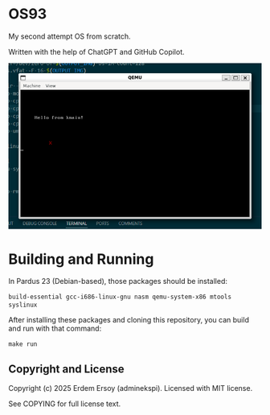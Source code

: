 # OS93
My second attempt OS from scratch.

Written with the help of ChatGPT and GitHub Copilot.

![OS93 0.0.1 on QEMU](media/OS93_0_0_1.png)

# Building and Running
In Pardus 23 (Debian-based), those packages should be installed:

    build-essential gcc-i686-linux-gnu nasm qemu-system-x86 mtools syslinux

After installing these packages and cloning this repository, you can build and run with that command:

    make run

## Copyright and License
Copyright (c) 2025 Erdem Ersoy (adminekspi). Licensed with MIT license.

See COPYING for full license text.
